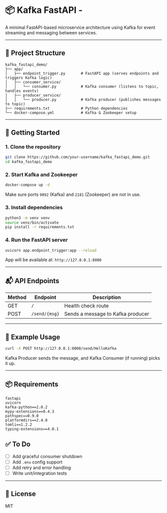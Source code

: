 # 📦 Kafka FastAPI -

A minimal FastAPI-based microservice architecture using Kafka for event streaming and messaging between services.

---

## 📂 Project Structure

```
kafka_fastapi_demo/
├── app/
│   ├── endpoint_trigger.py       # FastAPI app (serves endpoints and triggers Kafka logic)
│   ├── consumer_service/
│   │   └── consumer.py           # Kafka consumer (listens to topic, handles events)
│   ├── producer_service/
│   │   └── producer.py           # Kafka producer (publishes messages to topic)
├── requirements.txt              # Python dependencies
└── docker-compose.yml            # Kafka & Zookeeper setup
```

---

## 🚀 Getting Started

### 1. Clone the repository

```bash
git clone https://github.com/your-username/kafka_fastapi_demo.git
cd kafka_fastapi_demo
```

### 2. Start Kafka and Zookeeper

```bash
docker-compose up -d
```

Make sure ports `9092` (Kafka) and `2181` (Zookeeper) are not in use.

### 3. Install dependencies

```bash
python3 -m venv venv
source venv/bin/activate
pip install -r requirements.txt
```

### 4. Run the FastAPI server

```bash
uvicorn app.endpoint_trigger:app --reload
```

App will be available at: `http://127.0.0.1:8000`

---

## 📬 API Endpoints

| Method | Endpoint      | Description                       |
| ------ | ------------- | --------------------------------- |
| GET    | `/`           | Health check route                |
| POST   | `/send/{msg}` | Sends a message to Kafka producer |

---

## 🔪 Example Usage

```bash
curl -X POST http://127.0.0.1:8000/send/HelloKafka
```

Kafka Producer sends the message, and Kafka Consumer (if running) picks it up.

---

## 📦 Requirements

```text
fastapi
uvicorn
kafka-python==2.0.2
mypy-extensions==0.4.3
pathspec==0.9.0
platformdirs==2.4.0
tomli==1.2.2
typing-extensions==4.0.1
```


## ✅ To Do

* [ ] Add graceful consumer shutdown
* [ ] Add `.env` config support
* [ ] Add retry and error handling
* [ ] Write unit/integration tests

---

## 📜 License

MIT
